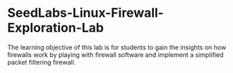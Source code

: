 # SeedLabs-Linux-Firewall-Exploration-Lab
The learning objective of this lab is for students to gain the insights on how firewalls work by playing with firewall software and implement a simplified packet filtering firewall.
